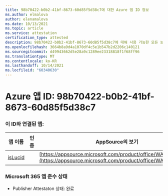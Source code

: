 ```yaml
---
title: 98b70422-b0b2-41bf-8673-60d85f5d38c7에 대한 Azure 앱 ID 정보
ms.author: elmalova
author: elenamalova
ms.date: 10/13/2021
ms.topic: article
ms.service: attestation
certification_type: attested
description: 98b70422-b0b2-41bf-8673-60d85f5d38c7에 대해 사용 가능한 모든 보안 및 규정 준수 정보입니다.
ms.openlocfilehash: 3664b8a9d4a1070df4c5e1b547b2d2206c140121
ms.sourcegitcommit: d49943662d5e28a9c1289ee23318818f1f68ff96
ms.translationtype: MT
ms.contentlocale: ko-KR
ms.lasthandoff: 10/14/2021
ms.locfileid: "60340630"
---
```

# <a name="azure-app-id-98b70422-b0b2-41bf-8673-60d85f5d38c7"></a>Azure 앱 ID: 98b70422-b0b2-41bf-8673-60d85f5d38c7


### <a name="apps-associated-with-this-id"></a>이 ID와 연결된 앱:
| **앱 이름** | **인증** | **AppSource의 보기** |
|--------------|---------------|-----------------------|
| [isLucid](https://docs.microsoft.com/microsoft-365-app-certification/forward/WA200002385) |  | [https://appsource.microsoft.com/product/office/WA200002385](https://appsource.microsoft.com/product/office/WA200002385) |

### <a name="microsoft-365-app-compliance-status"></a>Microsoft 365 앱 준수 상태
- Publisher Attestaton 상태: 완료
